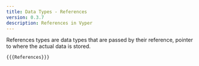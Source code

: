 ```yaml
---
title: Data Types - References
version: 0.3.7
description: References in Vyper
---
```


References types are data types that are passed by their reference, pointer to where the actual data is stored.

```vyper
{{{References}}}
```
